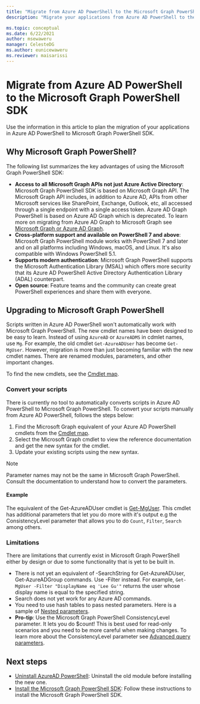 ```yaml
---
title: "Migrate from Azure AD PowerShell to the Microsoft Graph PowerShell SDK."
description: "Migrate your applications from Azure AD PowerShell to the Microsoft Graph PowerShell SDK."

ms.topic: conceptual
ms.date: 6/22/2021
author: msewaweru
manager: CelesteDG
ms.author: eunicewaweru
ms.reviewer: maisarissi
---
```


# Migrate from Azure AD PowerShell to the Microsoft Graph PowerShell SDK

Use the information in this article to plan the migration of your applications in Azure AD PowerShell to Microsoft Graph PowerShell SDK.

## Why Microsoft Graph PowerShell?

The following list summarizes the key advantages of using the Microsoft Graph PowerShell SDK:

- **Access to all Microsoft Graph APIs not just Azure Active Directory**: Microsoft Graph PowerShell SDK  is based on Microsoft Graph API. The Microsoft Graph API includes, in addition to Azure AD, APIs from other Microsoft services like SharePoint, Exchange, Outlook, etc, all accessed through a single endpoint with a single access token. Azure AD Graph PowerShell is based on Azure AD Graph which is deprecated. To learn more on migrating from Azure AD Graph to Microsoft Graph see [Microsoft Graph or Azure AD Graph](https://developer.microsoft.com/en-us/office/blogs/microsoft-graph-or-azure-ad-graph/).
- **Cross-platform support and available on PowerShell 7 and above**: Microsoft Graph PowerShell module works with PowerShell 7 and later and on all platforms including Windows, macOS, and Linux. It's also compatible with Windows PowerShell 5.1.
- **Supports modern authentication**: Microsoft Graph PowerShell supports the Microsoft Authentication Library (MSAL) which offers more security that its Azure AD PowerShell Active Directory Authentication Library (ADAL) counterpart.
- **Open source**: Feature teams and the community can create great PowerShell experiences and share them with everyone.

## Upgrading to Microsoft Graph PowerShell

Scripts written in Azure AD PowerShell won't automatically work with Microsoft Graph PowerShell. The new cmdlet names have been designed to be easy to learn. Instead of using `AzureAD` or `AzureADMS` in cdmlet names, use `Mg`. For example, the old cmdlet `Get-AzureADUser` has become `Get-MgUser`. However, migration is more than just becoming familiar with the new cmdlet names. There are renamed modules, parameters, and other important changes.

To find the new cmdlets, see the [Cmdlet map](azuread-msoline-cmdlet-map.md).

### Convert your scripts

There is currently no tool to automatically converts scripts in Azure AD PowerShell to Microsoft Graph PowerShell. To convert your scripts manually from Azure AD PowerShell, follows the steps below:

1. Find the Microsoft Graph equivalent of your Azure AD PowerShell cmdlets from the [Cmdlet map](azuread-msoline-cmdlet-map.md).
1. Select the Microsoft Graph cmdlet to view the reference documentation and get the new syntax for the cmdlet.
1. Update your existing scripts using the new syntax.

> [!Note]
> Parameter names may not be the same in Microsoft Graph PowerShell. Consult the documentation to understand how to convert the parameters.

#### Example

The equivalent of the Get-AzureADUser cmdlet is [Get-MgUser](/powershell/module/microsoft.graph.users/get-mguser?view=graph-powershell-1.0&preserve-view=true). This cmdlet has additional parameters that let you do more with it's output e.g the ConsistencyLevel parameter that allows you to do `Count`, `Filter`, `Search` among others.

### Limitations

There are limitations that currently exist in Microsoft Graph PowerShell either by design or due to some functionality that is yet to be built in.

- There is not yet an equivalent of -SearchString for Get-AzureADUser, Get-AzureADGroup commands. Use -Filter instead. For example, `Get-MgUser -Filter "DisplayName eq 'Lee Gu'"` returns the user whose display name is equal to the specified string.
- Search does not yet work for any Azure AD commands.
- You need to use hash tables to pass nested parameters. Here is a sample of [Nested parameters](https://github.com/microsoftgraph/msgraph-sdk-powershell/blob/dev/samples/9-Applications.ps1#L28-L43).
- **Pro-tip**: Use the Microsoft Graph PowerShell ConsistencyLevel parameter. It lets you do $count! This is best used for read-only scenarios and you need to be more careful when making changes. To learn more about the ConsistencyLevel parameter see [Advanced query parameters](/graph/aad-advanced-queries).

## Next steps

- [Uninstall AzureAD PowerShell](/powershell/azure/active-directory/install-previous-version): Uninstall the old module before installing the new one.
- [Install the Microsoft Graph PowerShell SDK](/graph/powershell/installation): Follow these instructions to install the Microsoft Graph PowerShell SDK.

